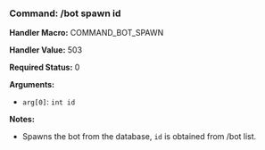 ### Command: /bot spawn id

**Handler Macro:** COMMAND_BOT_SPAWN

**Handler Value:** 503

**Required Status:** 0

**Arguments:**
- `arg[0]`: `int id`

**Notes:**
- Spawns the bot from the database, `id` is obtained from /bot list.